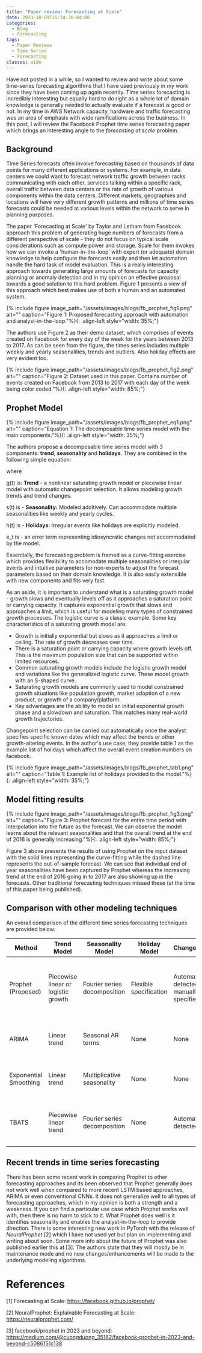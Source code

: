 ```yaml
---
title: "Paper review: Forecasting at Scale"
date: 2023-10-09T15:34:30-04:00
categories:
  - Blog
  - Forecasting
tags:
  - Paper Reviews
  - Time Series
  - Forecasting
classes: wide
---
```


Have not posted in a while, so I wanted to review and write about some time-series forecasting algorithms that I have used previously in my work since they have been coming up again recently. Time series forecasting is incredibly interesting but equally hard to do right as a whole lot of domain knowledge is generally needed to actually evaluate if a forecast is good or not. In my time in AWS Network capacity, hardware and traffic forecasting was an area of emphasis with wide ramifications across the business. In this post, I will review the Facebook Prophet time series forecasting paper which brings an interesting angle to the *forecasting at scale* problem.

## Background

Time Series forecasts often involve forecasting based on thousands of data points for many different applications or systems. For example, in data centers we could want to forecast network traffic growth between racks communicating with each other, services talking within a specific rack, overall traffic between data centers or the rate of growth of various components within the data centers. Different markets, geographies and locations will have very different growth patterns and millions of time series forecasts could be needed at various levels within the network to serve in planning purposes. 

The paper 'Forecasting at Scale' by Taylor and Letham from Facebook approach this problem of generating huge numbers of forecasts from a different perspective of scale - they do not focus on typical scale considerations such as compute power and storage. Scale for them invokes how we can invoke a 'human-in-the-loop' with expert (or adequate) domain knowledge to help configure the forecasts easily and then let automation handle the hard task of model evaluation. This is a really interesting approach towards generating large amounts of forecasts for capacity planning or anomaly detection and in my opinion an effective proposal towards a good solution to this hard problem. Figure 1 presents a view of this approach which best makes use of both a human and an automated system.

{% include figure image_path="/assets/images/blogs/fb_prophet_fig1.png" alt="" caption="Figure 1: Proposed forecasting approach with automation and analyst-in-the-loop."%}{: .align-left style="width: 35%;"}



The authors use Figure 2 as their demo dataset, which comprises of events created on Facebook for every day of the week for the years between 2013 to 2017. As can be seen from the figure, the times series includes multiple weekly and yearly seasonalities, trends and outliers. Also holiday effects are very evident too. 

{% include figure image_path="/assets/images/blogs/fb_prophet_fig2.png" alt="" caption="Figure 2: Dataset used in this paper. Contains number of events created on Facebook from 2013 to 2017 with each day of the week being color coded."%}{: .align-left style="width: 85%;"}


## Prophet Model

{% include figure image_path="/assets/images/blogs/fb_prophet_eq1.png" alt="" caption="Equation 1: The decomposable time series model with the main components."%}{: .align-left style="width: 35%;"}


The authors propose a decomposable time series model with 3 components: **trend**, **seasonality** and **holidays**. They are combined in the following simple equation:


where

g(t) is: **Trend** - a nonlinear saturating growth model or piecewise linear model with automatic changepoint selection. It allows modeling growth trends and trend changes.

s(t) is - **Seasonality:** Modeled additively. Can accommodate multiple seasonalities like weekly and yearly cycles.

h(t) is - **Holidays:** Irregular events like holidays are explicitly modeled.

e_t is - an error term representing idiosyncratic changes not accommodated by the model.

Essentially, the forecasting problem is framed as a curve-fitting exercise which provides flexibility to accomodate multiple seasonalities or irregular events and intuitive parameters for non-experts to adjust the forecast parameters based on their domain knowledge. It is also easily extensible with new components and fits very fast. 

As an aside, it is important to understand what is a saturating growth model - growth slows and eventually levels off as it approaches a saturation point or carrying capacity. It captures exponential growth that slows and approaches a limit, which is useful for modeling many types of constrained growth processes. The logistic curve is a classic example. Some key characteristics of a saturating growth model are:

- Growth is initially exponential but slows as it approaches a limit or ceiling. The rate of growth decreases over time.
- There is a saturation point or carrying capacity where growth levels off. This is the maximum population size that can be supported within limited resources.
- Common saturating growth models include the logistic growth model and variations like the generalized logistic curve. These model growth with an S-shaped curve.
- Saturating growth models are commonly used to model constrained growth situations like population growth, market adoption of a new product, or growth of a company/platform.
- Key advantages are the ability to model an initial exponential growth phase and a slowdown and saturation. This matches many real-world growth trajectories.

Changepoint selection can be carried out automatically once the analyst specifies specific known dates which may affect the trends or other growth-altering events. In the author's use case, they provide table 1 as the example list of holidays which affect the overall event creation numbers on facebook. 

{% include figure image_path="/assets/images/blogs/fb_prophet_tab1.png" alt="" caption="Table 1: Example list of holidays provided to the model."%}{: .align-left style="width: 35%;"}

## Model fitting results

{% include figure image_path="/assets/images/blogs/fb_prophet_fig3.png" alt="" caption="Figure 3: Prophet forecast for the entire time period with interpolation into the future as the forecast. We can observe the model learns about the relevant seasonalities and that the overall trend at the end of 2016 is generally increasing."%}{: .align-left style="width: 85%;"}

Figure 3 above presents the results of using Prophet on the input dataset with the solid lines representing the curve-fitting while the dashed line represents the out-of-sample forecast. We can see that individual end of year seasonalities have been captured by Prophet whereas the increasing trend at the end of 2016 going in to 2017 are also showing up in the forecasts. Other traditional forecasting techniques missed these (at the time of this paper being published).
## Comparison with other modeling techniques

An overall comparison of the different time series forecasting techniques are provided below: 

|Method|Trend Model|Seasonality Model|Holiday Model|Changepoints|Parameters|
|---|---|---|---|---|---|
|Prophet (Proposed)|Piecewise linear or logistic growth|Fourier series decomposition|Flexible specification|Automatically detected or manually specified|Intuitive parameters like growth rate, seasonality period, holiday magnitude|
|ARIMA|Linear trend|Seasonal AR terms|None|None|Maximum AR, MA, seasonal AR, seasonal MA orders|
|Exponential Smoothing|Linear trend|Multiplicative seasonality|None|None|Smoothing parameters for level, trend, seasonality|
|TBATS|Piecewise linear trend|Fourier series decomposition|None|Automatically detected|ARMA components, Fourier series terms, error distribution|

## Recent trends in time series forecasting

There has been some recent work in comparing Prophet to other forecasting approaches and its been observed that Prophet generally does not work well when compared to more recent LSTM based approaches, ARIMA or even conventional CNNs. It does not generalize well to all types of forecasting approaches, which in my opinion is both a strength and a weakness. If you can find a particular use case which Prophet works well with, then there is no harm to stick to it. What Prophet does well is it identifies seasonality and enables the analyst-in-the-loop to provide direction. There is some interesting new work in PyTorch with the release of *NeuralProphet* \[2] which I have not used yet but plan on implementing and writing about soon. Some more info about the future of Prophet was also published earlier this at \[3]. The authors state that they will mostly be in maintenance mode and no new changes/enhancements will be made to the underlying modeling algorithms.



# References

\[1] Forecasting at Scale: https://facebook.github.io/prophet/

\[2] NeuralProphet: Explainable Forecasting at Scale: https://neuralprophet.com/ 

\[3] facebook/prophet in 2023 and beyond: https://medium.com/@cuongduong_35162/facebook-prophet-in-2023-and-beyond-c5086151c138
